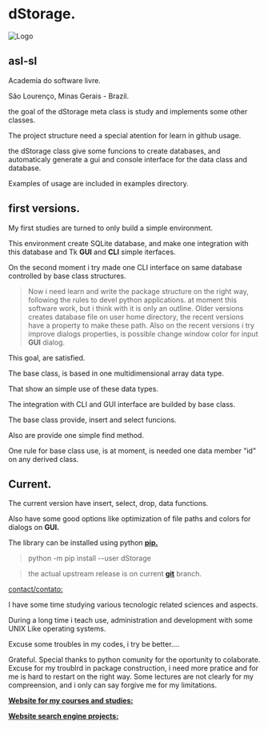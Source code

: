 # dStorage.

![Logo](https://asl-sl.com.br/dstorage/img/dStorage.png "data storage")


## asl-sl

Academia do software livre.

São Lourenço, Minas Gerais - Brazil.


the goal of the dStorage meta class is study and implements some other classes.

The project structure need a special atention for learn in github usage.

the dStorage class give some funcions to create databases, and automaticaly
generate a gui and console interface for the data class and database.

Examples of usage are included in examples directory.

## first versions.

My first studies are turned to only build a simple environment.

This environment create SQLite database, and make one integration with this database and Tk **GUI** and __CLI__ simple iterfaces.

On the second moment i try made one CLI interface on same database controlled by base class structures.

> Now i need learn and write the package structure on the right way, following the rules to 
> devel python applications. at moment this software work, but i think with it is only an 
> outline.
> Older versions creates database file on user home directory, the recent versions have a property to make these path.
> Also on the recent versions i try improve dialogs properties, is possible change window color for input **GUI** dialog.

This goal, are satisfied.

The base class, is based in one multidimensional array data type.

That show an simple use of these data types.

The integration with CLI and GUI interface are builded by base class.

The base class provide, insert and select funcions.

Also are provide one simple find method.

One rule for base class use, is at moment, is needed one data member "id" on any derived class.

## Current.

The current version have insert, select, drop, data functions.

Also have some good options like optimization of file paths and colors for dialogs on **GUI.**

The library can be installed using python [**pip.**](https://pypi.org/project/dStorage/)

> python -m pip install --user dStorage

> the actual upstream release is on current [**git**](https://github.com/leo0-07/dStorage) branch.

[contact/contato:](mailto:feraleomg@gmail.com)

I have some time studying various tecnologic related sciences and aspects.

During a long time i teach use, administration and development with some UNIX Like operating systems.

Excuse some troubles in my codes, i try be better....

Grateful.
Special thanks to python comunity for the oportunity to colaborate.
Excuse for my troublrd in package construction, i need more pratice and for me is hard to restart on the right way. Some lectures are not clearly for my compreension, and i only can say forgive me for my limitations.


[**Website for my courses and studies:**](http://www.asl-sl.com.br)


[**Website search engine projects:**](http://magicbyte.tec.br:8888/)


